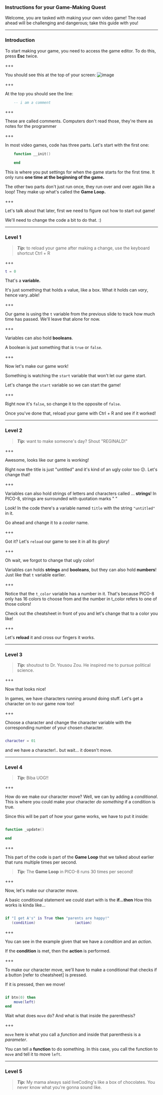 ### Instructions for your Game-Making Quest

Welcome, you are tasked with making your own video game!
The road ahead will be challenging and dangerous; take this guide with you!

---

### Introduction


To start making your game, you need to access the game editor. To do this, press **Esc** twice. 

+++

You should see this at the top  of your screen: 
![image](https://cdn.discordapp.com/attachments/225825116888498176/375579230420860928/unknown.png)

+++

At the top you should see the line: 
```lua
	-- i am a comment
``` 

+++

These are called comments. Computers don't read those, they're there as notes for the programmer 

+++

In most video games, code has three parts. Let's start with the first one: 
```lua
    function __init()

    end
``` 
This is where you put settings for when the game starts for the first time. It only runs  **one time at the beginning of the game.** 

The other two parts don't just run once, they run over and over again like a loop! They make up what's called the **Game Loop.** 

+++

Let's talk about that later, first we need to figure out how to start out game! 

We'll need to change the code a bit to do that. :)

---

### Level 1

> **_Tip:_** to reload your game after making a change, use the keyboard shortcut Ctrl + R

+++

```lua
t = 0
```

That's a **variable.**

It's just something that holds a value, like a box. What it holds can _vary_, hence vary..able! 

+++

Our game is using the `t` variable from the previous slide to track how much time has passed. We'll leave that alone for now.

+++

Variables can also hold **booleans**. 

A boolean is just something that is `true` or `false`.

+++

Now let's make our game work! 

Something is watching the `start` variable that won't let our game start. 

Let's change the `start` variable so we can start the game!

+++

Right now it's `false`, so change it to the opposite of `false`.

Once you've done that, reload your game with Ctrl + R and see if it worked!

---

### Level 2

> **_Tip:_** want to make someone's day? Shout "REGINALD!"

+++

Awesome, looks like our game is working!

Right now the title is just "untitled" and it's kind of an ugly color too 😕. Let's change that!

+++

Variables can also hold strings of letters and characters called ... **strings**! In PICO-8, strings are surrounded with quotation marks " " 

Look! In the code there's a variable named `title` with the string `"untitled"` in it. 

Go ahead and change it to a *cooler* name.

+++

Got it? Let's `reload` our game to see it in all its glory!

+++

Oh wait, we forgot to change that ugly color!

Variables can holds **strings** and **booleans**, but they can also hold **numbers**! Just like that `t` variable earlier.

+++

Notice that the `t_color` variable has a number in it. That's because PICO-8 only has 16 colors to choose from and the number in t_color refers to one of those colors!


Check out the cheatsheet in front of you and let's change that to a color you like!

+++

Let's **reload** it and cross our fingers it works. 

---

### Level 3

> **_Tip:_** shoutout to Dr. Yousou Zou. He inspired me to pursue political science.

+++

Now that looks nice!

In games, we have characters running around doing stuff. Let's get a character on to our game now too!

+++

Choose a character and change the character variable with the corresponding number of your chosen character.

```lua

character = 01

```

and we have a character!.. but wait... it doesn't move.

---

### Level 4

> **_Tip:_** Biba UOG!!

+++

How do we make our character move? Well, we can by adding a *conditional*. This is where you could make your character *do something* if a condition is true.

Since this will be part of how your game works, we have to put it inside:

```lua

function _update()

end

```

+++

This part of the code is part of the **Game Loop** that we talked about earlier that runs multiple times per second.

> **_Tip:_** The **Game Loop** in PICO-8 runs 30 times per second!

+++

Now, let's make our character move.

A basic conditional statement we could start with is the **if...then** How this works is kinda like...

```lua

if "I get A's" is True then "parents are happy!"
   (condition)                  (action)

 ```

+++

You can see in the example given that we have a *condition* and an *action*. 

If the **condition** is met, then the **action** is performed. 

+++

 To make our character move, we'll have to make a conditional that checks if a button [refer to cheatsheet] is pressed.

 If it is pressed, then we move!

```lua

if btn(0) then
	move(left)
end
```

Wait what does `move` do? And what is that inside the parenthesis?

+++

`move` here is what you call a *function* and inside that parenthesis is a *parameter*. 

You can tell a **function** to do something. In this case, you call the function to `move` and tell it to move `left`.

---

### Level 5

> **_Tip:_** My mama always said liveCoding's like a box of chocolates. You never know what you're gonna sound like.
